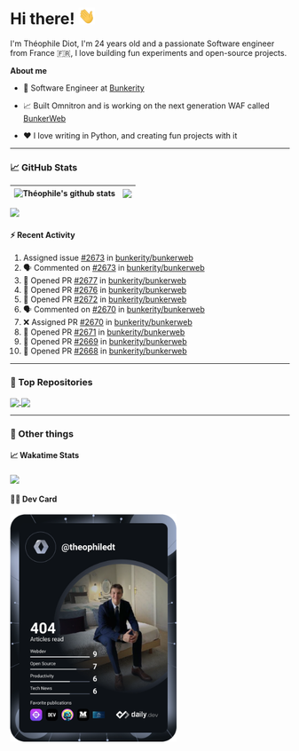 # Hi there! <img src="./wave.gif" width="30px" height="30px" />

I'm Théophile Diot, I'm 24 years old and a passionate Software engineer from France 🇫🇷, I love building fun experiments and open-source projects.

**About me**

- 💼 Software Engineer at [Bunkerity](https://www.bunkerity.com/)

- 📈 Built Omnitron and is working on the next generation WAF called [BunkerWeb](https://www.bunkerweb.io)

- ❤️ I love writing in Python, and creating fun projects with it

---

### 📈 GitHub Stats

| <img align="center" src="https://github-readme-stats.vercel.app/api?username=TheophileDiot&show_icons=true&include_all_commits=true&theme=algolia&hide_border=true&rank_icon=github" alt="Théophile's github stats" /> | <img align="center" src="https://github-readme-stats.vercel.app/api/top-langs/?username=TheophileDiot&layout=compact&theme=algolia&hide_border=true" /> |
| ---------------------------------------------------------------------------------------------------------------------------------------------------------------------------------------------------------------------- | ------------------------------------------------------------------------------------------------------------------------------------------------------- |

![](https://github-readme-activity-graph.vercel.app/graph?username=TheophileDiot&theme=tokyo-night)

#### :zap: Recent Activity

<!--START_SECTION:activity-->
1.  Assigned issue [#2673](https://github.com/bunkerity/bunkerweb/issues/2673) in [bunkerity/bunkerweb](https://github.com/bunkerity/bunkerweb)
2. 🗣 Commented on [#2673](https://github.com/bunkerity/bunkerweb/issues/2673#issuecomment-3299229502) in [bunkerity/bunkerweb](https://github.com/bunkerity/bunkerweb)
3. 💪 Opened PR [#2677](undefined) in [bunkerity/bunkerweb](https://github.com/bunkerity/bunkerweb)
4. 💪 Opened PR [#2676](undefined) in [bunkerity/bunkerweb](https://github.com/bunkerity/bunkerweb)
5. 💪 Opened PR [#2672](undefined) in [bunkerity/bunkerweb](https://github.com/bunkerity/bunkerweb)
6. 🗣 Commented on [#2670](https://github.com/bunkerity/bunkerweb/pull/2670#issuecomment-3296183275) in [bunkerity/bunkerweb](https://github.com/bunkerity/bunkerweb)
7. ❌ Assigned PR [#2670](undefined) in [bunkerity/bunkerweb](https://github.com/bunkerity/bunkerweb)
8. 💪 Opened PR [#2671](undefined) in [bunkerity/bunkerweb](https://github.com/bunkerity/bunkerweb)
9. 💪 Opened PR [#2669](undefined) in [bunkerity/bunkerweb](https://github.com/bunkerity/bunkerweb)
10. 💪 Opened PR [#2668](undefined) in [bunkerity/bunkerweb](https://github.com/bunkerity/bunkerweb)
<!--END_SECTION:activity-->

---

### 🔧 Top Repositories

<a href="https://github.com/bunkerity/bunkerweb">
  <img align="center" src="https://github-readme-stats.vercel.app/api/pin/?username=Bunkerity&repo=bunkerweb&theme=algolia" />
</a>
<a href="https://github.com/TheophileDiot/Omnitron">
  <img align="center" src="https://github-readme-stats.vercel.app/api/pin/?username=TheophileDiot&repo=Omnitron&theme=algolia" />
</a>

---

### 🎉 Other things

#### 📈 Wakatime Stats

<a href="https://wakatime.com/@theophile_bunkerity">
  <img align="center" src="https://github-readme-stats.vercel.app/api/wakatime?username=3aa5ce41-c253-43d9-8441-a721e446a45f&layout=compact&theme=algolia" />
</a>

#### 👨‍💻 Dev Card

<a href="https://app.daily.dev/TheophileDt">
  <img src="./devcard.svg" width="300" alt="Théophile Diot's Dev Card"/>
</a>
